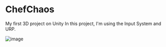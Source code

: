 # ChefChaos
My first 3D project on Unity
In this project, I'm using the Input System and URP.

![image](https://github.com/Sanyo4ek373/ChefChaos/assets/71271563/85c4faf3-6cb3-47ba-8a75-9b5328378f47)
